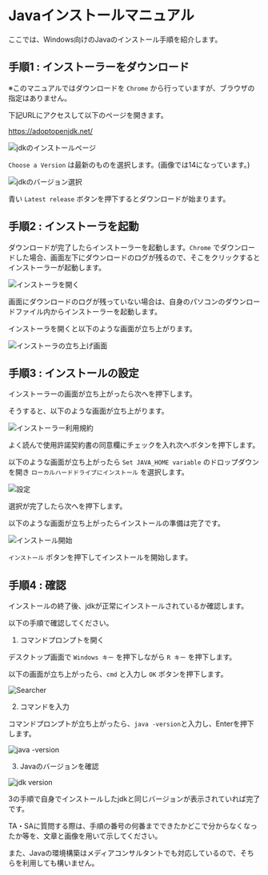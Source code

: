 # Javaインストールマニュアル

ここでは、Windows向けのJavaのインストール手順を紹介します。

## 手順1 : インストーラーをダウンロード

※このマニュアルではダウンロードを `Chrome` から行っていますが、ブラウザの指定はありません。

下記URLにアクセスして以下のページを開きます。

https://adoptopenjdk.net/

![jdkのインストールページ](image/adopt_open_jdk_home.png)

`Choose a Version` は最新のものを選択します。(画像では14になっています。)

![jdkのバージョン選択](image/select_jdk_version.png)

青い `Latest release` ボタンを押下するとダウンロードが始まります。

## 手順2 : インストーラを起動

ダウンロードが完了したらインストーラーを起動します。`Chrome` でダウンロードした場合、画面左下にダウンロードのログが残るので、そこをクリックするとインストーラーが起動します。

![インストーラを開く](image/open_installer.png)

画面にダウンロードのログが残っていない場合は、自身のパソコンのダウンロードファイル内からインストーラーを起動します。

インストーラを開くと以下のような画面が立ち上がります。

![インストーラの立ち上げ画面](image/installer1.png)

## 手順3 : インストールの設定

インストーラーの画面が立ち上がったら次へを押下します。

そうすると、以下のような画面が立ち上がります。

![インストーラー利用規約](image/check_the_check_box.png)

よく読んで使用許諾契約書の同意欄にチェックを入れ次へボタンを押下します。

以下のような画面が立ち上がったら `Set JAVA_HOME variable` のドロップダウンを開き `ローカルハードドライブにインストール` を選択します。

![設定](image/settings.png)

選択が完了したら次へを押下します。

以下のような画面が立ち上がったらインストールの準備は完了です。

![インストール開始](image/start_install.png)

`インストール` ボタンを押下してインストールを開始します。

## 手順4 : 確認

インストールの終了後、jdkが正常にインストールされているか確認します。

以下の手順で確認してください。

1. コマンドプロンプトを開く

デスクトップ画面で `Windows キー` を押下しながら `R キー` を押下します。

以下の画面が立ち上がったら、`cmd` と入力し `OK` ボタンを押下します。

![Searcher](image/Searcher.png)

2. コマンドを入力

コマンドプロンプトが立ち上がったら、`java -version`と入力し、Enterを押下します。

![java -version](image/input_java_version.png)

3. Javaのバージョンを確認

![jdk version](image/view_java_version.png)

3の手順で自身でインストールしたjdkと同じバージョンが表示されていれば完了です。

TA・SAに質問する際は、手順の番号の何番までできたかどこで分からなくなったか等を、文章と画像を用いて示してください。

また、Javaの環境構築はメディアコンサルタントでも対応しているので、そちらを利用しても構いません。
